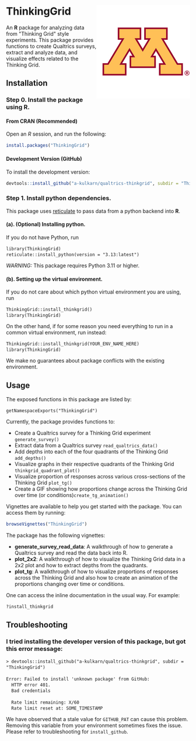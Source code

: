 # ThinkingGrid <img src="ThinkingGrid/man/figures/logo.jpg" align="right" />

An **R** package for analyzing data from "Thinking Grid" style experiments.
This package provides functions to create Qualtrics surveys, extract and
analyze data, and visualize effects related to the Thinking Grid.

## Installation

### Step 0. Install the package using R.

#### From CRAN (Recommended)
Open an *R* session, and run the following:
```r
install.packages("ThinkingGrid")
```

#### Development Version (GitHub)
To install the development version:
```r
devtools::install_github("a-kulkarn/qualtrics-thinkgrid", subdir = "ThinkingGrid")
```

### Step 1. Install python dependencies.
This package uses [reticulate](https://rstudio.github.io/reticulate/) to pass data
from a python backend into **R**. 

#### (a). (Optional) Installing python.
If you do not have Python, run
```
library(ThinkingGrid)
reticulate::install_python(version = "3.13:latest")
```

_WARNING:_ This package requires Python 3.11 or higher.

#### (b). Setting up the virtual environment.
If you do not care about which python virtual environment you are using, run
```
ThinkingGrid::install_thinkgrid()
library(ThinkingGrid)
```

On the other hand, if for some reason you need everything to run in a common virtual
environment, run instead:
```
ThinkingGrid::install_thinkgrid(YOUR_ENV_NAME_HERE)
library(ThinkingGrid)
```
We make no guarantees about package conflicts with the existing environment.

## Usage

The exposed functions in this package are listed by:
```
getNamespaceExports("ThinkingGrid")
```

Currently, the package provides functions to:
- Create a Qualtrics survey for a Thinking Grid experiment ```generate_survey()```
- Extract data from a Qualtrics survey ```read_qualtrics_data()```
- Add depths into each of the four quadrants of the Thinking Grid ```add_depths()```
- Visualize graphs in their respective quadrants of the Thinking Grid ```thinkgrid_quadrant_plot()```
- Visualize proportion of responses across various cross-sections of the Thinking Grid ```plot_tg()```
- Create a GIF showing how proportions change across the Thinking Grid over time (or conditions)```create_tg_animation()```

Vignettes are available to help you get started with the package. You can access them by running:
```r
browseVignettes("ThinkingGrid")
```

The package has the following vignettes:
- **generate_survey_read_data**: A walkthrough of how to generate a Qualtrics survey and read the data back into R.
- **plot_2x2**: A walkthrough of how to visualize the Thinking Grid data in a 2x2 plot and how to extract depths from the quadrants.
- **plot_tg**: A walkthrough of how to visualize proportions of responses across the Thinking Grid and also how to create an animation of the proportions changing over time or conditions.

One can access the inline documentation in the usual way. For example:
```r
?install_thinkgrid
```


## Troubleshooting

### I tried installing the developer version of this package, but got this error message:
```
> devtools::install_github("a-kulkarn/qualtrics-thinkgrid", subdir = "ThinkingGrid")

Error: Failed to install 'unknown package' from GitHub:
  HTTP error 401.
  Bad credentials

  Rate limit remaining: X/60
  Rate limit reset at: SOME_TIMESTAMP

```

We have observed that a stale value for `GITHUB_PAT` can cause this problem. Removing
this variable from your environment sometimes fixes the issue. Please refer to
troubleshooting for `install_github`.
